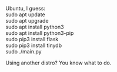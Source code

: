 Ubuntu, I guess:  
  sudo apt update  
  sudo apt upgrade  
  sudo apt install python3  
  sudo apt install python3-pip  
  sudo pip3 install flask  
  sudo pip3 install tinydb  
  sudo ./main.py  
    
Using another distro? You know what to do.
